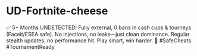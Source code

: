 # UD-Fortnite-cheese
✅ 5+ Months UNDETECTED! Fully external, 0 bans in cash cups &amp; tourneys (Faceit/ESEA safe). No injections, no leaks—just clean dominance. Regular stealth updates, no performance hit. Play smart, win harder. 🚀  #SafeCheats #TournamentReady
